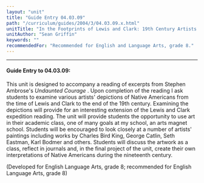 ```yaml
---
layout: "unit"
title: "Guide Entry 04.03.09"
path: "/curriculum/guides/2004/3/04.03.09.x.html"
unitTitle: "In the Footprints of Lewis and Clark: 19th Century Artists' Depictions of Native Americans"
unitAuthor: "Sean Griffin"
keywords: ""
recommendedFor: "Recommended for English and Language Arts, grade 8."
---
```

<body>
<hr/>
<h4>
Guide Entry to 04.03.09:
</h4>
<p>
This unit is designed to accompany a reading of excerpts from Stephen Ambrose's
<i>
Undaunted Courage
</i>
. Upon completion of the reading I ask students to examine various artists' depictions of Native Americans from the time of Lewis and Clark to the end of the 19th century. Examining the depictions will provide for an interesting extension of the Lewis and Clark expedition reading. The unit will provide students the opportunity to use art in their academic class, one of many goals at my school, an arts magnet school. Students will be encouraged to look closely at a number of artists' paintings including works by Charles Bird King, George Catlin, Seth Eastman, Karl Bodmer and others. Students will discuss the artwork as a class, reflect in journals and, in the final project of the unit, create their own interpretations of Native Americans during the nineteenth century.
</p>
<p>
(Developed for English Language Arts, grade 8; recommended for English Language Arts, grade 8)
</p>
</body>
